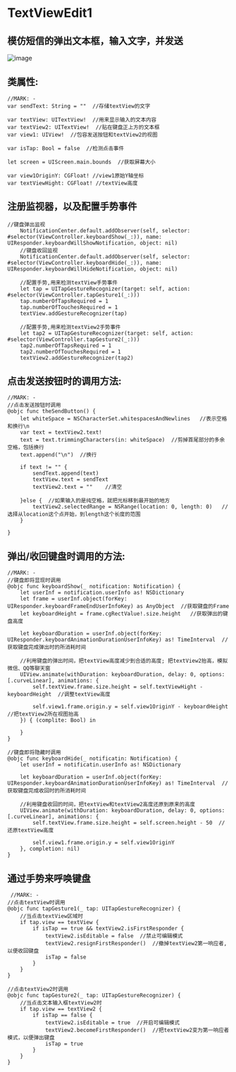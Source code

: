 # TextViewEdit1
模仿短信的弹出文本框，输入文字，并发送
----

![image](https://github.com/Kimsswift/TextViewEdit1/blob/master/TextViewEdit/t1.gif)

类属性:
---
    //MARK: -
    var sendText: String = ""  //存储textView的文字
    
    var textView: UITextView!  //用来显示输入的文本内容
    var textView2: UITextView!  //贴在键盘正上方的文本框
    var view1: UIView!  //包容发送按钮和textView2的视图
    
    var isTap: Bool = false  //检测点击事件
    
    let screen = UIScreen.main.bounds  //获取屏幕大小
    
    var view1OriginY: CGFloat! //view1原始Y轴坐标
    var textViewHight: CGFloat! //textView高度
    
    
 注册监视器，以及配置手势事件
 ------
    //键盘弹出监视
        NotificationCenter.default.addObserver(self, selector: #selector(ViewController.keyboardShow(_:)), name: UIResponder.keyboardWillShowNotification, object: nil)
        //键盘收回监视
        NotificationCenter.default.addObserver(self, selector: #selector(ViewController.keyboardHide(_:)), name: UIResponder.keyboardWillHideNotification, object: nil)
        
        //配置手势,用来检测textView手势事件
        let tap = UITapGestureRecognizer(target: self, action: #selector(ViewController.tapGesture1(_:)))
        tap.numberOfTapsRequired = 1
        tap.numberOfTouchesRequired = 1
        textView.addGestureRecognizer(tap)
        
        //配置手势,用来检测textView2手势事件
        let tap2 = UITapGestureRecognizer(target: self, action: #selector(ViewController.tapGesture2(_:)))
        tap2.numberOfTapsRequired = 1
        tap2.numberOfTouchesRequired = 1
        textView2.addGestureRecognizer(tap2)



点击发送按钮时的调用方法:
-------
    //MARK: -
    //点击发送按钮时调用
    @objc func theSendButton() {
        let whiteSpace = NSCharacterSet.whitespacesAndNewlines   //表示空格和换行\n
        var text = textView2.text!
        text = text.trimmingCharacters(in: whiteSpace)  //剪掉首尾部分的多余空格，包括换行
        text.append("\n")  //换行
        
        if text != "" {
            sendText.append(text)
            textView.text = sendText
            textView2.text = ""    //清空
            
        }else {  //如果输入的是纯空格，就把光标移到最开始的地方
            textView2.selectedRange = NSRange(location: 0, length: 0)   //选择从location这个点开始，到length这个长度的范围
        }
        
    }
    
    
 弹出/收回键盘时调用的方法:
 ---  
    //MARK: -
    //键盘即将显现时调用
    @objc func keyboardShow(_ notification: Notification) {
        let userInf = notification.userInfo as! NSDictionary
        let frame = userInf.object(forKey: UIResponder.keyboardFrameEndUserInfoKey) as AnyObject  //获取键盘的Frame
        let keyboardHeight = frame.cgRectValue!.size.height   //获取弹出的键盘高度
        
        let keyboardDuration = userInf.object(forKey: UIResponder.keyboardAnimationDurationUserInfoKey) as! TimeInterval  //获取键盘完成弹出时的所消耗时间
        
        //利用键盘的弹出时间，把textView高度减少到合适的高度; 把textView2抬高，模拟微信、QQ等聊天窗
        UIView.animate(withDuration: keyboardDuration, delay: 0, options: [.curveLinear], animations: {
            self.textView.frame.size.height = self.textViewHight - keyboardHeight  //调整textView高度
            
            self.view1.frame.origin.y = self.view1OriginY - keyboardHeight  //把textView2所在视图抬高
        }) { (complite: Bool) in
            
        }
    }
    
    //键盘即将隐藏时调用
    @objc func keyboardHide(_ notificatin: Notification) {
        let userInf = notificatin.userInfo as! NSDictionary
        
        let keyboardDuration = userInf.object(forKey: UIResponder.keyboardAnimationDurationUserInfoKey) as! TimeInterval  //获取键盘完成收回时的所消耗时间
        
        //利用键盘收回的时间，把textView和textView2高度还原到原来的高度
        UIView.animate(withDuration: keyboardDuration, delay: 0, options: [.curveLinear], animations: {
            self.textView.frame.size.height = self.screen.height - 50  //还原textView高度
            
            self.view1.frame.origin.y = self.view1OriginY
        }, completion: nil)
    }

通过手势来呼唤键盘
----
     //MARK: -
    //点击textView时调用
    @objc func tapGesture1(_ tap: UITapGestureRecognizer) {
        //当点击textView区域时
        if tap.view == textView {
            if isTap == true && textView2.isFirstResponder {
                textView2.isEditable = false  //禁止可编辑模式
                textView2.resignFirstResponder()  //撤掉textView2第一响应者, 以便收回键盘
                isTap = false
            }
        }
    }

    //点击textView2时调用
    @objc func tapGesture2(_ tap: UITapGestureRecognizer) {
        //当点击文本输入框textView2时
        if tap.view == textView2 {
            if isTap == false {
                textView2.isEditable = true  //开启可编辑模式
                textView2.becomeFirstResponder()  //把textView2变为第一响应者模式，以便弹出键盘
                isTap = true
            }
        }
    }
